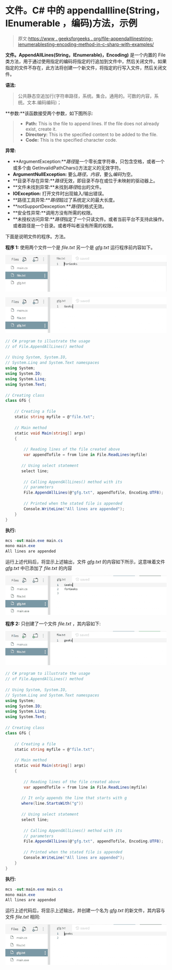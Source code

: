 # 文件。C# 中的 appendallline(String，IEnumerable <string>，编码)方法，示例</string>

> 原文:[https://www . geeksforgeeks . org/file-appendalllinestring-ienumerablesting-encoding-method-in-c-sharp-with-examples/](https://www.geeksforgeeks.org/file-appendalllinesstring-ienumerablestring-encoding-method-in-c-sharp-with-examples/)

**文件。AppendAllLines(String，IEnumerable)<String>，Encoding)** 是一个内置的 File 类方法，用于通过使用指定的编码将指定的行追加到文件中，然后关闭文件。如果指定的文件不存在，此方法将创建一个新文件，将指定的行写入文件，然后关闭文件。

**语法:**

> 公共静态空追加行(字符串路径，系统。集合。通用的。可数的<string>内容，系统。文本.编码编码)；</string>

**参数:**该函数接受两个参数，如下图所示:

> *   **Path:** This is the file to append lines. If the file does not already exist, create it.
> *   **Directory:** This is the specified content to be added to the file.
> *   **Code:** This is the specified character code.

**异常:**

*   **ArgumentException:***路径*是一个零长度字符串，只包含空格，或者一个或多个由 GetInvalidPathChars()方法定义的无效字符。
*   **ArgumentNullException:** 要么*路径*，*内容*，要么*编码*为空。
*   **目录不存在异常:***路径*无效，即目录不存在或位于未映射的驱动器上。
*   **文件未找到异常:**未找到*路径*给出的文件。
*   **IOException:** 打开文件时出现输入/输出错误。
*   **路径工具异常:***路径*超过了系统定义的最大长度。
*   **notSupportDexception:***路径*的格式无效。
*   **安全性异常:**调用方没有所需的权限。
*   **未授权访问异常:***路径*指定了一个只读文件。或者当前平台不支持此操作。或者路径是一个目录。或者呼叫者没有所需的权限。

下面是说明文件的程序。方法。

**程序 1:** 使用两个文件一个是 *file.txt* 另一个是 *gfg.txt* 运行程序前内容如下。

![file.txt](img/b6559eac3fdf26e2335613bdc3d4b641.png)

![gfg.txt](img/df93c06d595786137600a809b9478f9c.png)

```cs
// C# program to illustrate the usage
// of File.AppendAllLines() method

// Using System, System.IO,
// System.Linq and System.Text namespaces
using System;
using System.IO;
using System.Linq;
using System.Text;

// Creating class
class GfG {

    // Creating a file
    static string myfile = @"file.txt";

    // Main method
    static void Main(string[] args)
    {

        // Reading lines of the file created above
        var appendTofile = from line in File.ReadLines(myfile)

       // Using select statement
       select line;

        // Calling AppendAllLines() method with its
        // parameters
        File.AppendAllLines(@"gfg.txt", appendTofile, Encoding.UTF8);

        // Printed when the stated file is appended
        Console.WriteLine("All lines are appended");
    }
}
```

**执行:**

```cs
mcs -out:main.exe main.cs
mono main.exe
All lines are appended

```

运行上述代码后，将显示上述输出，文件 *gfg.txt* 的内容如下所示，这意味着文件 *gfg.txt* 中已添加了 *file.txt* 的内容

![gfg.txt](img/94101c43530902112d92ace59019a92f.png)

**程序 2:** 只创建了一个文件 *file.txt* ，其内容如下:

![file.txt](img/99502728214e1ddab12eb5e36239054e.png)

```cs
// C# program to illustrate the usage
// of File.AppendAllLines() method

// Using System, System.IO,
// System.Linq and System.Text namespaces
using System;
using System.IO;
using System.Linq;
using System.Text;

// Creating class
class GfG {

    // Creating a file
    static string myfile = @"file.txt";

    // Main method
    static void Main(string[] args)
    {

        // Reading lines of the file created above
        var appendTofile = from line in File.ReadLines(myfile)

       // It only appends the line that starts with g
       where(line.StartsWith("g"))

       // Using select statement
       select line;

        // Calling AppendAllLines() method with its
        // parameters
        File.AppendAllLines(@"gfg.txt", appendTofile, Encoding.UTF8);

        // Printed when the stated file is appended
        Console.WriteLine("All lines are appended");
    }
}
```

**执行:**

```cs
mcs -out:main.exe main.cs
mono main.exe
All lines are appended

```

运行上述代码后，将显示上述输出，并创建一个名为 *gfg.txt* 的新文件，其内容与文件 *file.txt* 相同:

![gfg.txt](img/d4f445e1980a2e715dbf06949c9fe597.png)